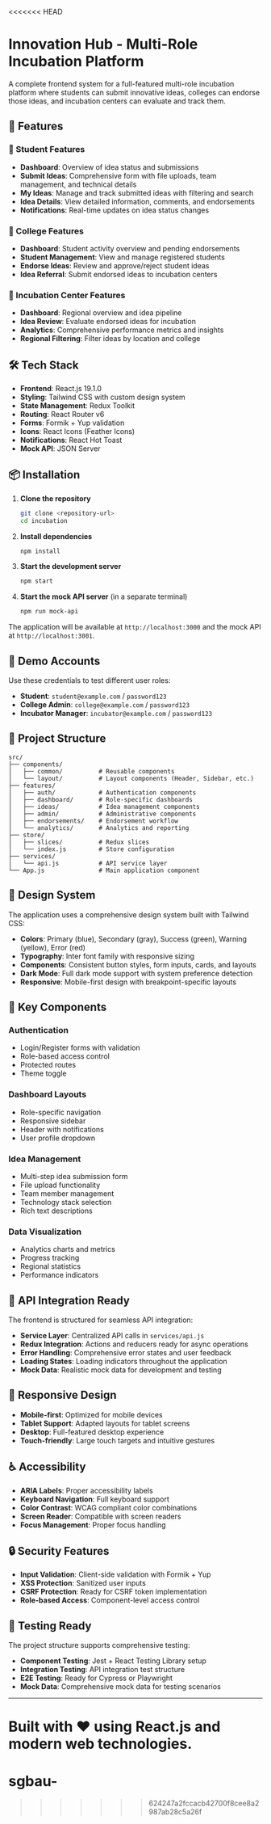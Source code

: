 <<<<<<< HEAD
# Innovation Hub - Multi-Role Incubation Platform

A complete frontend system for a full-featured multi-role incubation platform where students can submit innovative ideas, colleges can endorse those ideas, and incubation centers can evaluate and track them.

## 🚀 Features

### 👤 Student Features
- **Dashboard**: Overview of idea status and submissions
- **Submit Ideas**: Comprehensive form with file uploads, team management, and technical details
- **My Ideas**: Manage and track submitted ideas with filtering and search
- **Idea Details**: View detailed information, comments, and endorsements
- **Notifications**: Real-time updates on idea status changes

### 🏫 College Features
- **Dashboard**: Student activity overview and pending endorsements
- **Student Management**: View and manage registered students
- **Endorse Ideas**: Review and approve/reject student ideas
- **Idea Referral**: Submit endorsed ideas to incubation centers

### 🧪 Incubation Center Features
- **Dashboard**: Regional overview and idea pipeline
- **Idea Review**: Evaluate endorsed ideas for incubation
- **Analytics**: Comprehensive performance metrics and insights
- **Regional Filtering**: Filter ideas by location and college

## 🛠 Tech Stack

- **Frontend**: React.js 19.1.0
- **Styling**: Tailwind CSS with custom design system
- **State Management**: Redux Toolkit
- **Routing**: React Router v6
- **Forms**: Formik + Yup validation
- **Icons**: React Icons (Feather Icons)
- **Notifications**: React Hot Toast
- **Mock API**: JSON Server

## 📦 Installation

1. **Clone the repository**
   ```bash
   git clone <repository-url>
   cd incubation
   ```

2. **Install dependencies**
   ```bash
   npm install
   ```

3. **Start the development server**
   ```bash
   npm start
   ```

4. **Start the mock API server** (in a separate terminal)
   ```bash
   npm run mock-api
   ```

The application will be available at `http://localhost:3000` and the mock API at `http://localhost:3001`.

## 🎯 Demo Accounts

Use these credentials to test different user roles:

- **Student**: `student@example.com` / `password123`
- **College Admin**: `college@example.com` / `password123`
- **Incubator Manager**: `incubator@example.com` / `password123`

## 📁 Project Structure

```
src/
├── components/
│   ├── common/          # Reusable components
│   └── layout/          # Layout components (Header, Sidebar, etc.)
├── features/
│   ├── auth/            # Authentication components
│   ├── dashboard/       # Role-specific dashboards
│   ├── ideas/           # Idea management components
│   ├── admin/           # Administrative components
│   ├── endorsements/    # Endorsement workflow
│   └── analytics/       # Analytics and reporting
├── store/
│   ├── slices/          # Redux slices
│   └── index.js         # Store configuration
├── services/
│   └── api.js           # API service layer
└── App.js               # Main application component
```

## 🎨 Design System

The application uses a comprehensive design system built with Tailwind CSS:

- **Colors**: Primary (blue), Secondary (gray), Success (green), Warning (yellow), Error (red)
- **Typography**: Inter font family with responsive sizing
- **Components**: Consistent button styles, form inputs, cards, and layouts
- **Dark Mode**: Full dark mode support with system preference detection
- **Responsive**: Mobile-first design with breakpoint-specific layouts

## 🔧 Key Components

### Authentication
- Login/Register forms with validation
- Role-based access control
- Protected routes
- Theme toggle

### Dashboard Layouts
- Role-specific navigation
- Responsive sidebar
- Header with notifications
- User profile dropdown

### Idea Management
- Multi-step idea submission form
- File upload functionality
- Team member management
- Technology stack selection
- Rich text descriptions

### Data Visualization
- Analytics charts and metrics
- Progress tracking
- Regional statistics
- Performance indicators

## 🚀 API Integration Ready

The frontend is structured for seamless API integration:

- **Service Layer**: Centralized API calls in `services/api.js`
- **Redux Integration**: Actions and reducers ready for async operations
- **Error Handling**: Comprehensive error states and user feedback
- **Loading States**: Loading indicators throughout the application
- **Mock Data**: Realistic mock data for development and testing

## 📱 Responsive Design

- **Mobile-first**: Optimized for mobile devices
- **Tablet Support**: Adapted layouts for tablet screens
- **Desktop**: Full-featured desktop experience
- **Touch-friendly**: Large touch targets and intuitive gestures

## ♿ Accessibility

- **ARIA Labels**: Proper accessibility labels
- **Keyboard Navigation**: Full keyboard support
- **Color Contrast**: WCAG compliant color combinations
- **Screen Reader**: Compatible with screen readers
- **Focus Management**: Proper focus handling

## 🔒 Security Features

- **Input Validation**: Client-side validation with Formik + Yup
- **XSS Protection**: Sanitized user inputs
- **CSRF Protection**: Ready for CSRF token implementation
- **Role-based Access**: Component-level access control

## 🧪 Testing Ready

The project structure supports comprehensive testing:

- **Component Testing**: Jest + React Testing Library setup
- **Integration Testing**: API integration test structure
- **E2E Testing**: Ready for Cypress or Playwright
- **Mock Data**: Comprehensive mock data for testing scenarios

---

Built with ❤️ using React.js and modern web technologies.
=======
# sgbau-
>>>>>>> 624247a2fccacb42700f8cee8a2987ab28c5a26f
